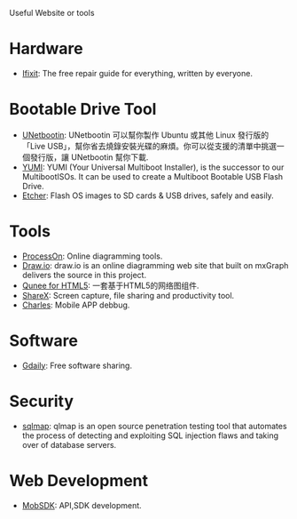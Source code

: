 Useful Website or tools

# Hardware
* [Ifixit](https://www.ifixit.com/): The free repair guide for everything, written by everyone.

# Bootable Drive Tool
* [UNetbootin](http://unetbootin.github.io/): UNetbootin 可以幫你製作 Ubuntu 或其他 Linux 發行版的「Live USB」，幫你省去燒錄安裝光碟的麻煩。你可以從支援的清單中挑選一個發行版，讓 UNetbootin 幫你下載.
* [YUMI](https://www.pendrivelinux.com/yumi-multiboot-usb-creator/): YUMI (Your Universal Multiboot Installer), is the successor to our MultibootISOs. It can be used to create a Multiboot Bootable USB Flash Drive. 
* [Etcher](https://etcher.io/): Flash OS images to SD cards & USB drives, safely and easily.

# Tools
* [ProcessOn](https://www.processon.com): Online diagramming tools.
* [Draw.io](https://www.draw.io): draw.io is an online diagramming web site that built on mxGraph delivers the source in this project.
* [Qunee for HTML5](http://qunee.com): 一套基于HTML5的网络图组件.
* [ShareX](https://getsharex.com/): Screen capture, file sharing and productivity tool.
* [Charles](https://www.charlesproxy.com/): Mobile APP debbug.

# Software
* [Gdaily](https://www.gdaily.org): Free software sharing.

# Security
* [sqlmap](https://github.com/sqlmapproject/sqlmap): qlmap is an open source penetration testing tool that automates the process of detecting and exploiting SQL injection flaws and taking over of database servers.

# Web Development
* [MobSDK](http://www.mob.com/): API,SDK development.
